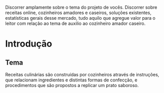 Discorrer amplamente sobre o tema do projeto de vocês. 
Discorrer sobre receitas online, cozinheiros amadores e caseiros, soluções existentes, estatísticas gerais desse mercado, tudo aquilo que agregue valor para o leitor com relação ao tema de auxilio ao cozinheiro amador caseiro.


# Introdução


## Tema

Receitas culinárias são construídas por cozinheiros através de instruções, que relacionam ingredientes e distintas formas de confecção, e procedimentos que são propostos a replicar um prato saboroso.
